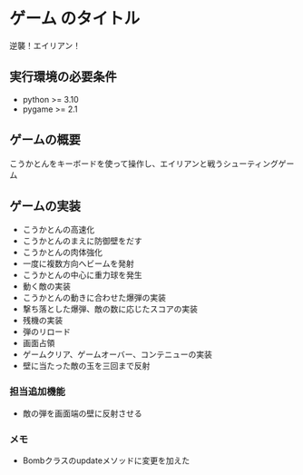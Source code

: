 # ゲーム のタイトル
逆襲！エイリアン！

## 実行環境の必要条件
* python >= 3.10
* pygame >= 2.1

## ゲームの概要
こうかとんをキーボードを使って操作し、エイリアンと戦うシューティングゲーム

## ゲームの実装

* こうかとんの高速化
* こうかとんのまえに防御壁をだす
* こうかとんの肉体強化
* 一度に複数方向へビームを発射
* こうかとんの中心に重力球を発生
* 動く敵の実装
* こうかとんの動きに合わせた爆弾の実装
* 撃ち落とした爆弾、敵の数に応じたスコアの実装
* 残機の実装
* 弾のリロード
* 画面占領
* ゲームクリア、ゲームオーバー、コンテニューの実装
* 壁に当たった敵の玉を三回まで反射


### 担当追加機能
* 敵の弾を画面端の壁に反射させる

### メモ
* Bombクラスのupdateメソッドに変更を加えた
